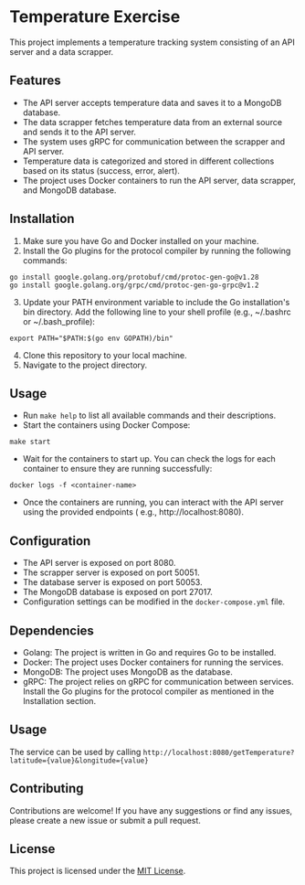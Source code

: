 # Temperature Exercise

This project implements a temperature tracking system consisting of an API server and a data scrapper.

## Features

- The API server accepts temperature data and saves it to a MongoDB database.
- The data scrapper fetches temperature data from an external source and sends it to the API server.
- The system uses gRPC for communication between the scrapper and API server.
- Temperature data is categorized and stored in different collections based on its status (success, error, alert).
- The project uses Docker containers to run the API server, data scrapper, and MongoDB database.

## Installation

1. Make sure you have Go and Docker installed on your machine.
2. Install the Go plugins for the protocol compiler by running the following commands:

```
go install google.golang.org/protobuf/cmd/protoc-gen-go@v1.28
go install google.golang.org/grpc/cmd/protoc-gen-go-grpc@v1.2
```

3. Update your PATH environment variable to include the Go installation's bin directory. Add the following line to your
   shell profile (e.g., ~/.bashrc or ~/.bash_profile):

```
export PATH="$PATH:$(go env GOPATH)/bin"
```

4. Clone this repository to your local machine.
5. Navigate to the project directory.

## Usage

- Run `make help` to list all available commands and their descriptions.
- Start the containers using Docker Compose:

```
make start
```

- Wait for the containers to start up. You can check the logs for each container to ensure they are running
  successfully:

```
docker logs -f <container-name>
```

- Once the containers are running, you can interact with the API server using the provided endpoints (
  e.g., http://localhost:8080).

## Configuration

- The API server is exposed on port 8080.
- The scrapper server is exposed on port 50051.
- The database server is exposed on port 50053.
- The MongoDB database is exposed on port 27017.
- Configuration settings can be modified in the `docker-compose.yml` file.

## Dependencies

- Golang: The project is written in Go and requires Go to be installed.
- Docker: The project uses Docker containers for running the services.
- MongoDB: The project uses MongoDB as the database.
- gRPC: The project relies on gRPC for communication between services. Install the Go plugins for the protocol compiler
  as mentioned in the Installation section.

## Usage

The service can be used by calling `http://localhost:8080/getTemperature?latitude={value}&longitude={value}`

## Contributing

Contributions are welcome! If you have any suggestions or find any issues, please create a new issue or submit a pull
request.

## License

This project is licensed under the [MIT License](LICENSE).

